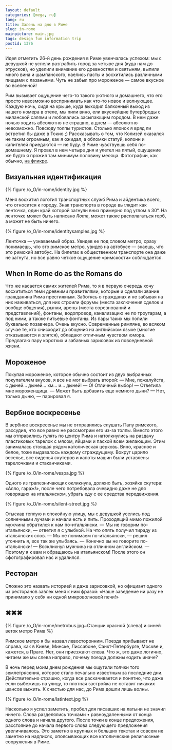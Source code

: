 ```yaml
---
layout: default
categories: [mega, ru]
lang: ru
title: Залечь на дно в Риме
slug: in-rome
mainpicture: main.jpg
tags: design fun information trip 
postid: 1376
---
```



Идея отметить 26-й день рождения в Риме увенчалась успехом: мы с девушкой не успели разграбить город за четыре дня (куда нам до этрусков), но уделили внимание его древностям и святыням, выпили много вина и шампанского, наелись пасты и восхитились различными пиццами с лазаньями. Чуть не забыл про мороженое — самое вкусное во вселенной!<!--more-->

Рим вызывает ощущение чего-то такого уютного и домашнего, что его просто невозможно воспринимать как что-то новое и волнующее. Каждую ночь, сидя на крыше, куда выходил балконный выход из нашего номера в отеле, мы пили вино, ели вкуснейшие бутерброды с миланской салями и любовались засыпающим городом. В нем даже ночью ходить абсолютно не страшно, а днем — абсолютно невозможно. Повсюду толпы туристов. Столько японок я вряд ли встретил бы даже в Токио ;) Рассказывать о том, что Колизей оказался не таким огромным, как я ожидал, а обломки статуй, колонн и капителей приедаются — не буду. В Риме чувствуешь себя по-домашнему. Я провел в нем четыре дня и улетел на пятый, ощущение же будто я прожил там минимум половину месяца. Фотографии, как обычно, <a href="http://www.flickr.com/photos/genn-org/tags/italy/">на фликре</a>.


## Визуальная идентификация



{% figure /o_O/in-rome/identity.jpg %}



Меня восхитил логотип транспортных служб Рима и айдентика всего, что относится к городу. Знак транспорта в городе выглядит как ленточка, один край которой загнули вниз примерно под углом в 30°. На ленточке может быть написано <i>Rome</i>, может также располагаться герб, а может не быть ничего. 



{% figure /o_O/in-rome/identitysamples.jpg %}



Ленточка — узнаваемый образ. Увидев ее под словом метро, сразу понимаешь, что это римское метро, увидев на автобусе — знаешь, что это римский автобус. На билетах в общественном транспорте она даже не загнута, но все равно четкое ощущение «римскости» соблюдается.


## When In Rome  do as the Romans do

Что же касается самих жителей Рима, то я в первую очередь хочу восхититься теми древними правителями, которые и сделали звание гражданина Рима престижным. Заботясь о гражданах и не забывая на них наживаться, для них строили форумы (места заключения сделок и вообще общения), рынки, арены (места соревнований и представлений), фонтаны, водопровод, канализацию не по троутарам, а под ними, а также питьевые фонтаны. Из пары таких мы попили буквально позавчера. Очень вкусно. Современные римляне, во всяком случае те, кто снисходит до общения на английском языке (многие отказываются и злятся), обладают отличным чувством юмора. Предлагаю пару коротких и забавных зарисовок из повседневной жизни.


## Мороженое

Покупая мороженое, которое обычно состоит из двух выбранных покупателем вкусов, я все не мог выбрать второй:
— Мне, пожалуйста, с дыней… дыней… хм… и… дыней!
— О! Отличный выбор! — Ответила мне мороженщица. — Может быть добавить еще немного дыни?
— Нет, только дыню, — парировал я.


## Вербное воскресенье

В вербное воскресенье мы не отправились слушать Папу римского, рассудив, что все равно не рассмотрим его из-за толпы. Вместо этого мы отправились гулять по центру Рима и натолкнулись на раздачу пластиковых тарелок с мясом, яйцами и пасхой всем желающим. Этим занималась стоящая рядом католическая церковь. Вино, красное и белое, тоже выдавалось каждому страждущему. Вокруг царило веселье, все сиденья скутеров и капоты машин были уставлены тарелочками и стаканчиками. 



{% figure /o_O/in-rome/vespa.jpg %}



Одного из трапезничающих окликнула, должно быть, хозяйка скутера: «Алло, гараж!», после чего потребовала очевидно даже не для говорящих на итальянском, убрать еду с ее средства передвижения.



{% figure /o_O/in-rome/silent-street.jpg %}



Отыскав теплую и спокойную улицу, мы с девушкой уселись под солнечными лучами и начали есть и пить. Проходящий мимо пожилой мужчина обратился к нам по-итальянски.
— Мы не говорим по-итальянски, — ответил я с улыбкой.
На что опять получил тираду из итальянских слов.
— Мы не понимаем по-итальянски, — решил уточнить я, все так же улыбаясь.
— Конечно вы не говорите по-итальянски! — Воскликнул мужчина на отличном английском. — Поэтому я к вам и обращаюсь на итальянском!
После этого он сфотографировал нас и удалился.


## Ресторан

Сложно это назвать историей и даже зарисовкой, но официант одного из ресторанов завлек меня к ним фразой: «Наше заведение ни разу не принимало у себя ни одной микроволновой печи!»


## ✖✖✖



{% figure /o_O/in-rome/metrobus.jpg~Станции красной (слева) и синей веток метро Рима %}



Римское метро я бы назвал левосторонним. Поезда прибывают не справа, как в Киеве, Минске, Лиссабоне, Санкт-Петербурге, Москве и, кажется, в Праге. Нет, они приезжают слева. Что ж, это даже логично, читаем же мы слева направо, почему поезда должны ездить иначе?

В ночь перед моим днем рождения мы ощутили толчки того землетрясения, которое стало печально известным за последние дни. Действительно страшно, когда все раскачивается и понятно, что даже если выбежишь на улицу, то плотная застройка не оставит никаких шансов выжить. К счастью для нас, до Рима дошли лишь волны.



{% figure /o_O/in-rome/latintext.jpg %}



Насколько я успел заметить, пробел для писавших на латыни не значил ничего. Слова разделялись точками • равноудаленными от конца одного слова и начала другого. После точки в конце предложения, расстояние до начала первого слова следующего предложения увеличивалось. Это заметно в крупных и больших текстах и совсем не заметно на надписях, опоясывающих все католические религиозные сооружения в Риме.